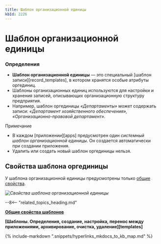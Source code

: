 ```yaml
---
title: Шаблон организационной единицы
kbId: 2226
---
```


# Шаблон организационной единицы

### Определения

- **Шаблон организационной единицы** — это специальный [шаблон записи][record_templates], в котором хранятся особые атрибуты оргединиц.
- Шаблоны организационных единиц используются для настройки и хранения записей, описывающих организационную структуру предприятия.
- Например, шаблон оргединицы *«Департаменты»* может содержать записи: *«Департамент хозяйственного обеспечения», «Организационно-правовой департамент».*

Примечание

- В каждом [приложении][apps] предусмотрен один *системный шаблон организационной единицы*. Он создается автоматически при создании приложения.
- Удалить или создать новый шаблон оргединицы нельзя.

## Свойства шаблона оргединицы

У шаблона организационной единицы предусмотрены только [общие свойства](https://kb.comindware.ru/article.php?id=2225).

_![Свойства шаблона организационной единицы](https://kb.comindware.ru/assets/organizational_unit_templates_properties.png)_

--8<-- "related_topics_heading.md"

**[Общие свойства шаблонов](https://kb.comindware.ru/article.php?id=2225)**

**[Шаблоны. Определения, создание, настройка, перенос между приложениями, архивирование, очистка, удаление][templates]**



{% include-markdown ".snippets/hyperlinks_mkdocs_to_kb_map.md" %}
